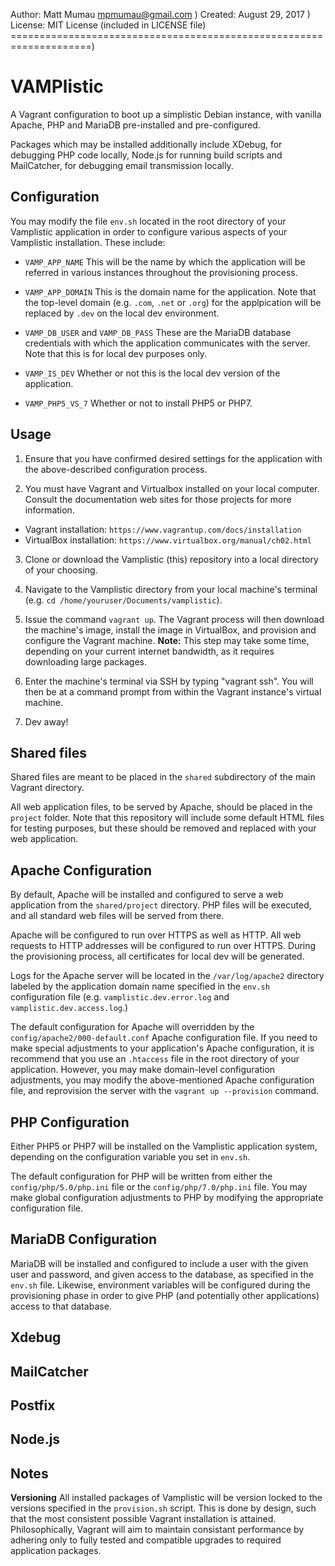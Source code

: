 <!---
=====================================================
 _    _      ______  ______  _ _           _         
| |  | |/\  |  ___ \(_____ \| (_)     _   (_)        
| |  | /  \ | | _ | |_____) | |_  ___| |_  _  ____   
\ \/ / /\ \| || || |  ____/| | |/___|  _)| |/ ___)   
 \  | |__| | || || | |     | | |___ | |__| ( (___    
  \/|______|_||_||_|_|     |_|_(___/ \___|_|\____)   
                                                     
=====================================================
-->

Author: Matt Mumau <mpmumau@gmail.com> )
Created: August 29, 2017 )
License: MIT License (included in LICENSE file)
====================================================================)

# VAMPlistic

A Vagrant configuration to boot up a simplistic Debian instance, with vanilla 
Apache, PHP and MariaDB pre-installed and pre-configured. 

Packages which may be installed additionally include XDebug, for debugging PHP
code locally, Node.js for running build scripts and MailCatcher, for debugging 
email transmission locally.

## Configuration

You may modify the file `env.sh` located in the root directory of your Vamplistic
application in order to configure various aspects of your Vamplistic installation.
These include:

- `VAMP_APP_NAME` This will be the name by which the application will be referred
in various instances throughout the provisioning process.

- `VAMP_APP_DOMAIN` This is the domain name for the application. Note that the 
top-level domain (e.g. `.com`, `.net` or `.org`) for the applpication will be 
replaced by `.dev` on the local dev environment.

- `VAMP_DB_USER` and `VAMP_DB_PASS` These are the MariaDB database credentials 
with which the application communicates with the server. Note that this is for 
local dev purposes only.

- `VAMP_IS_DEV` Whether or not this is the local dev version of the application.

- `VAMP_PHP5_VS_7` Whether or not to install PHP5 or PHP7.

## Usage
1. Ensure that you have confirmed desired settings for the application with the
above-described configuration process.

2. You must have Vagrant and Virtualbox installed on your local computer.
Consult the documentation web sites for those projects for more information.

- Vagrant installation: `https://www.vagrantup.com/docs/installation`
- VirtualBox installation: `https://www.virtualbox.org/manual/ch02.html`

3. Clone or download the Vamplistic (this) repository into a local directory of 
your choosing.

4. Navigate to the Vamplistic directory from your local machine's terminal (e.g.
`cd /home/youruser/Documents/vamplistic`).

5. Issue the command `vagrant up`. The Vagrant process will then download
the machine's image, install the image in VirtualBox, and provision and 
configure the Vagrant machine. **Note:** This step may take some time, 
depending  on your current internet bandwidth, as it requires downloading large
packages.

6. Enter the machine's terminal via SSH by typing "vagrant ssh". You will then 
be at a command prompt from within the Vagrant instance's virtual machine.

7. Dev away!

## Shared files

Shared files are meant to be placed in the `shared` subdirectory of the main
Vagrant directory.

All web application files, to be served by Apache, should be placed in the 
`project` folder. Note that this repository will include some default HTML
files for testing purposes, but these should be removed and replaced with your
web application.

## Apache Configuration

By default, Apache will be installed and configured to serve a web application 
from the `shared/project` directory. PHP files will be executed, and all
standard web files will be served from there.

Apache will be configured to run over HTTPS as well as HTTP. All web requests
to HTTP addresses will be configured to run over HTTPS. During the 
provisioning process, all certificates for local dev will be generated.

Logs for the Apache server will be located in the `/var/log/apache2` directory
labeled by the application domain name specified in the `env.sh` configuration 
file (e.g. `vamplistic.dev.error.log` and `vamplistic.dev.access.log`.)

The default configuration for Apache will overridden by the 
`config/apache2/000-default.conf` Apache configuration file. If you need to 
make special adjustments to your application's Apache configuration, it is 
recommend that you use an `.htaccess` file in the root directory of your 
application. However, you may make domain-level configuration adjustments,
you may modify the above-mentioned Apache configuration file, and 
reprovision the server with the `vagrant up --provision` command.

## PHP Configuration

Either PHP5 or PHP7 will be installed on the Vamplistic application system,
depending on the configuration variable you set in `env.sh`.

The default configuration for PHP will be written from either the 
`config/php/5.0/php.ini` file or the `config/php/7.0/php.ini` file. You may 
make global configuration adjustments to PHP by modifying the appropriate
configuration file.

## MariaDB Configuration

MariaDB will be installed and configured to include a user with the given
user and password, and given access to the database, as specified in the
`env.sh` file. Likewise, environment variables will be configured during
the provisioning phase in order to give PHP (and potentially other
applications) access to that database.

## Xdebug

## MailCatcher

## Postfix

## Node.js

## Notes

**Versioning** All installed packages of Vamplistic will be version locked
to the versions specified in the `provision.sh` script. This is done by
design, such that the most consistent possible Vagrant installation
is attained. Philosophically, Vagrant will aim to maintain consistant
performance by adhering only to fully tested and compatible upgrades
to required application packages.

